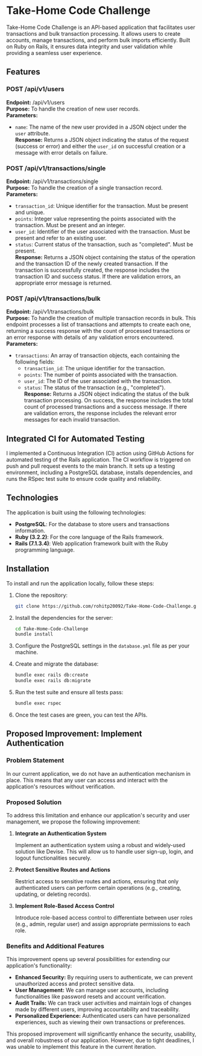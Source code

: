 # Take-Home Code Challenge

Take-Home Code Challenge is an API-based application that facilitates user transactions and bulk transaction processing. It allows users to create accounts, manage transactions, and perform bulk imports efficiently. Built on Ruby on Rails, it ensures data integrity and user validation while providing a seamless user experience.

## Features

### POST /api/v1/users

**Endpoint:** /api/v1/users  
**Purpose:** To handle the creation of new user records.  
**Parameters:**
- `name`: The name of the new user provided in a JSON object under the `user` attribute.  
**Response:** Returns a JSON object indicating the status of the request (success or error) and either the `user_id` on successful creation or a message with error details on failure.

### POST /api/v1/transactions/single

**Endpoint:** /api/v1/transactions/single  
**Purpose:** To handle the creation of a single transaction record.  
**Parameters:**
- `transaction_id`: Unique identifier for the transaction. Must be present and unique.
- `points`: Integer value representing the points associated with the transaction. Must be present and an integer.
- `user_id`: Identifier of the user associated with the transaction. Must be present and refer to an existing user.
- `status`: Current status of the transaction, such as "completed". Must be present.  
**Response:** Returns a JSON object containing the status of the operation and the transaction ID of the newly created transaction. If the transaction is successfully created, the response includes the transaction ID and success status. If there are validation errors, an appropriate error message is returned.

### POST /api/v1/transactions/bulk

**Endpoint:** /api/v1/transactions/bulk  
**Purpose:** To handle the creation of multiple transaction records in bulk. This endpoint processes a list of transactions and attempts to create each one, returning a success response with the count of processed transactions or an error response with details of any validation errors encountered.  
**Parameters:**
- `transactions`: An array of transaction objects, each containing the following fields:
  - `transaction_id`: The unique identifier for the transaction.
  - `points`: The number of points associated with the transaction.
  - `user_id`: The ID of the user associated with the transaction.
  - `status`: The status of the transaction (e.g., "completed").  
**Response:** Returns a JSON object indicating the status of the bulk transaction processing. On success, the response includes the total count of processed transactions and a success message. If there are validation errors, the response includes the relevant error messages for each invalid transaction.

## Integrated CI for Automated Testing

I implemented a Continuous Integration (CI) action using GitHub Actions for automated testing of the Rails application. The CI workflow is triggered on push and pull request events to the main branch. It sets up a testing environment, including a PostgreSQL database, installs dependencies, and runs the RSpec test suite to ensure code quality and reliability.

## Technologies

The application is built using the following technologies:
- **PostgreSQL**: For the database to store users and transactions information.
- **Ruby (3.2.2)**: For the core language of the Rails framework.
- **Rails (7.1.3.4)**: Web application framework built with the Ruby programming language.


## Installation

To install and run the application locally, follow these steps:

1. Clone the repository:
    ```sh
    git clone https://github.com/rohitp20092/Take-Home-Code-Challenge.git
    ```

2. Install the dependencies for the server:
    ```sh
    cd Take-Home-Code-Challenge
    bundle install
    ```

3. Configure the PostgreSQL settings in the `database.yml` file as per your machine.

4. Create and migrate the database:
    ```sh
    bundle exec rails db:create
    bundle exec rails db:migrate
    ```

5. Run the test suite and ensure all tests pass:
    ```sh
    bundle exec rspec
    ```

6. Once the test cases are green, you can test the APIs.

## Proposed Improvement: Implement Authentication

### Problem Statement

In our current application, we do not have an authentication mechanism in place. This means that any user can access and interact with the application's resources without verification.

### Proposed Solution

To address this limitation and enhance our application's security and user management, we propose the following improvement:

1. **Integrate an Authentication System**

   Implement an authentication system using a robust and widely-used solution like Devise. This will allow us to handle user sign-up, login, and logout functionalities securely.

2. **Protect Sensitive Routes and Actions**

   Restrict access to sensitive routes and actions, ensuring that only authenticated users can perform certain operations (e.g., creating, updating, or deleting records).

3. **Implement Role-Based Access Control**

   Introduce role-based access control to differentiate between user roles (e.g., admin, regular user) and assign appropriate permissions to each role.

### Benefits and Additional Features

This improvement opens up several possibilities for extending our application's functionality:

- **Enhanced Security:** By requiring users to authenticate, we can prevent unauthorized access and protect sensitive data.
- **User Management:** We can manage user accounts, including functionalities like password resets and account verification.
- **Audit Trails:** We can track user activities and maintain logs of changes made by different users, improving accountability and traceability.
- **Personalized Experience:** Authenticated users can have personalized experiences, such as viewing their own transactions or preferences.

This proposed improvement will significantly enhance the security, usability, and overall robustness of our application. However, due to tight deadlines, I was unable to implement this feature in the current iteration.
